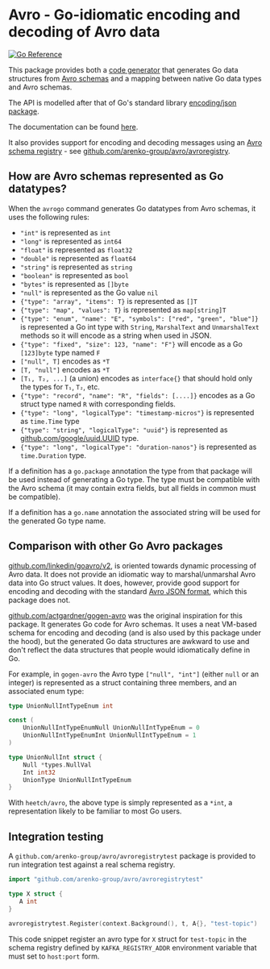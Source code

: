# Avro - Go-idiomatic encoding and decoding of Avro data

[![Go Reference](https://pkg.go.dev/badge/github.com/arenko-group/avro.svg)](https://pkg.go.dev/github.com/arenko-group/avro)

This package provides both a [code generator](https://pkg.go.dev/github.com/arenko-group/avro/cmd/avrogo) that generates Go data
structures from [Avro schemas](https://avro.apache.org/docs/1.9.1/spec.html) and a mapping between native
Go data types and Avro schemas.

The API is modelled after that of Go's standard library [encoding/json
package](https://golang.org/pkg/encoding/json).

The documentation can be found [here](https://pkg.go.dev/github.com/arenko-group/avro).

It also provides support for encoding and decoding messages
using an [Avro schema registry](https://docs.confluent.io/current/schema-registry/index.html) - see
[github.com/arenko-group/avro/avroregistry](https://pkg.go.dev/github.com/arenko-group/avro/avroregistry).

## How are Avro schemas represented as Go datatypes?

When the `avrogo` command generates Go datatypes from Avro schemas, it uses the following rules:

- `"int"` is represented as `int`
- `"long"` is represented as `int64`
- `"float"` is represented as `float32`
- `"double"` is represented as `float64`
- `"string"` is represented as `string`
- `"boolean"` is represented as `bool`
- `"bytes"` is represented as `[]byte`
- `"null"` is represented as the Go value `nil`
- `{"type": "array", "items": T}` is represented as `[]T`
- `{"type": "map", "values": T}` is represented as `map[string]T`
- `{"type": "enum", "name": "E", "symbols": ["red", "green", "blue"]}` is represented a Go int type with `String`, `MarshalText` and `UnmarshalText` methods so it will encode as a string when used in JSON.
- `{"type": "fixed", "size": 123, "name": "F"}` will encode as a Go `[123]byte`  type named `F`
- `["null", T]` encodes as `*T`
- `[T, "null"]` encodes as `*T`
- `[T₁, T₂, ...]` (a union) encodes as `interface{}` that should hold only the types for `T₁`, `T₂`, etc.
- `{"type": "record", "name": "R", "fields": [....]}` encodes as a Go
  struct type named `R` with corresponding fields.
- `{"type": "long", "logicalType": "timestamp-micros"}` is represented
  as `time.Time` type
- `{"type": "string", "logicalType": "uuid"}` is represented as
  [github.com/google/uuid.UUID](https://pkg.go.dev/github.com/google/uuid#UUID) type.
- `{"type": "long", "logicalType": "duration-nanos"}` is represented as `time.Duration` type.

If a definition has a `go.package` annotation the type from that package will be used instead of generating a Go type. The type must be compatible with the Avro schema (it may contain extra fields, but all fields in common must be compatible).

If a definition has a `go.name` annotation the associated string will be used for the generated Go type name.

## Comparison with other Go Avro packages

[github.com/linkedin/goavro/v2](https://pkg.go.dev/github.com/linkedin/goavro/v2),
is oriented towards dynamic processing of Avro data. It does not provide an idiomatic way to marshal/unmarshal
Avro data into Go struct values. It does, however, provide good support for encoding and decoding with the
standard [Avro JSON format](https://avro.apache.org/docs/1.9.1/spec.html#json_encoding), which this
package does not.

[github.com/actgardner/gogen-avro](https://github.com/actgardner/gogen-avro) was the original
inspiration for this package. It generates Go code for Avro schemas. It uses a neat VM-based schema
for encoding and decoding (and is also used by this package under the hood), but the generated Go
data structures are awkward to use and don't reflect the data structures that people would idiomatically
define in Go.

For example,  in `gogen-avro` the Avro type `["null", "int"]` (either `null` or an integer) is represented as a
struct containing three members, and an associated enum type:

```go
type UnionNullIntTypeEnum int

const (
	UnionNullIntTypeEnumNull UnionNullIntTypeEnum = 0
	UnionNullIntTypeEnumInt UnionNullIntTypeEnum = 1
)

type UnionNullInt struct {
	Null *types.NullVal
	Int int32
	UnionType UnionNullIntTypeEnum
}
```

With `heetch/avro`, the above type is simply represented as a `*int`, a representation
likely to be familiar to most Go users.

## Integration testing

A `github.com/arenko-group/avro/avroregistrytest` package is provided to run
integration test against a real schema registry.

```go
import "github.com/arenko-group/avro/avroregistrytest"

type X struct {
   A int
}

avroregistrytest.Register(context.Background(), t, A{}, "test-topic")
```

This code snippet register an avro type for `X` struct for
`test-topic` in the schema registry defined by `KAFKA_REGISTRY_ADDR`
environment variable that must set to `host:port` form.
